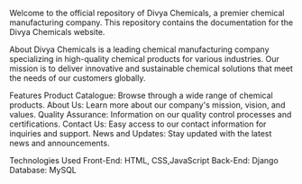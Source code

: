 Welcome to the official repository of Divya Chemicals, a premier chemical manufacturing company. This repository contains the documentation for the Divya Chemicals website.

About
Divya Chemicals is a leading chemical manufacturing company specializing in high-quality chemical products for various industries. Our mission is to deliver innovative and sustainable chemical solutions that meet the needs of our customers globally.


Features
Product Catalogue: Browse through a wide range of chemical products.
About Us: Learn more about our company's mission, vision, and values.
Quality Assurance: Information on our quality control processes and certifications.
Contact Us: Easy access to our contact information for inquiries and support.
News and Updates: Stay updated with the latest news and announcements.

Technologies Used
Front-End: HTML, CSS,JavaScript
Back-End: Django
Database: MySQL
